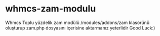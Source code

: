 # whmcs-zam-modulu
Whmcs Toplu yüzdelik zam modülü
/modules/addons/zam klasörünü oluşturup zam.php dosyasını içerisine aktarmanız yeterlidir Good Luck:)
